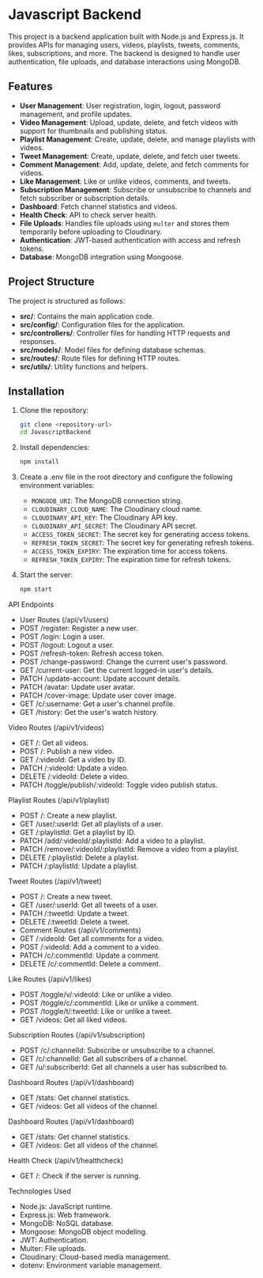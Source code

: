 # Javascript Backend

This project is a backend application built with Node.js and Express.js. It provides APIs for managing users, videos, playlists, tweets, comments, likes, subscriptions, and more. The backend is designed to handle user authentication, file uploads, and database interactions using MongoDB.

## Features

- **User Management**: User registration, login, logout, password management, and profile updates.
- **Video Management**: Upload, update, delete, and fetch videos with support for thumbnails and publishing status.
- **Playlist Management**: Create, update, delete, and manage playlists with videos.
- **Tweet Management**: Create, update, delete, and fetch user tweets.
- **Comment Management**: Add, update, delete, and fetch comments for videos.
- **Like Management**: Like or unlike videos, comments, and tweets.
- **Subscription Management**: Subscribe or unsubscribe to channels and fetch subscriber or subscription details.
- **Dashboard**: Fetch channel statistics and videos.
- **Health Check**: API to check server health.
- **File Uploads**: Handles file uploads using `multer` and stores them temporarily before uploading to Cloudinary.
- **Authentication**: JWT-based authentication with access and refresh tokens.
- **Database**: MongoDB integration using Mongoose.

## Project Structure

The project is structured as follows:   

- **src/**: Contains the main application code.
- **src/config/**: Configuration files for the application.
- **src/controllers/**: Controller files for handling HTTP requests and responses.  
- **src/models/**: Model files for defining database schemas.
- **src/routes/**: Route files for defining HTTP routes.
- **src/utils/**: Utility functions and helpers.

## Installation

1. Clone the repository:
   ```bash
   git clone <repository-url>
   cd JavascriptBackend
    ```

2. Install dependencies:
   ```bash
   npm install  
   ```

3. Create a .env file in the root directory and configure the following environment variables:

   - `MONGODB_URI`: The MongoDB connection string.
   - `CLOUDINARY_CLOUD_NAME`: The Cloudinary cloud name.
   - `CLOUDINARY_API_KEY`: The Cloudinary API key.
   - `CLOUDINARY_API_SECRET`: The Cloudinary API secret.
   - `ACCESS_TOKEN_SECRET`: The secret key for generating access tokens.
   - `REFRESH_TOKEN_SECRET`: The secret key for generating refresh tokens.
   - `ACCESS_TOKEN_EXPIRY`: The expiration time for access tokens.
   - `REFRESH_TOKEN_EXPIRY`: The expiration time for refresh tokens.

4. Start the server:
   ```bash
   npm start
   ```

API Endpoints
* User Routes (/api/v1/users)
* POST /register: Register a new user.
* POST /login: Login a user.
* POST /logout: Logout a user.
* POST /refresh-token: Refresh access token.
* POST /change-password: Change the current user's password.
* GET /current-user: Get the current logged-in user's details.
* PATCH /update-account: Update account details.
* PATCH /avatar: Update user avatar.
* PATCH /cover-image: Update user cover image.
* GET /c/:username: Get a user's channel profile.
* GET /history: Get the user's watch history.

Video Routes (/api/v1/videos)
* GET /: Get all videos.
* POST /: Publish a new video.
* GET /:videoId: Get a video by ID.
* PATCH /:videoId: Update a video.
* DELETE /:videoId: Delete a video.
* PATCH /toggle/publish/:videoId: Toggle video publish status.

Playlist Routes (/api/v1/playlist)
* POST /: Create a new playlist.
* GET /user/:userId: Get all playlists of a user.
* GET /:playlistId: Get a playlist by ID.
* PATCH /add/:videoId/:playlistId: Add a video to a playlist.
* PATCH /remove/:videoId/:playlistId: Remove a video from a playlist.
* DELETE /:playlistId: Delete a playlist.
* PATCH /:playlistId: Update a playlist.

Tweet Routes (/api/v1/tweet)
* POST /: Create a new tweet.
* GET /user/:userId: Get all tweets of a user.
* PATCH /:tweetId: Update a tweet.
* DELETE /:tweetId: Delete a tweet.
* Comment Routes (/api/v1/comments)
* GET /:videoId: Get all comments for a video.
* POST /:videoId: Add a comment to a video.
* PATCH /c/:commentId: Update a comment.
* DELETE /c/:commentId: Delete a comment.

Like Routes (/api/v1/likes)
* POST /toggle/v/:videoId: Like or unlike a video.
* POST /toggle/c/:commentId: Like or unlike a comment.
* POST /toggle/t/:tweetId: Like or unlike a tweet.
* GET /videos: Get all liked videos.

Subscription Routes (/api/v1/subscription)
* POST /c/:channelId: Subscribe or unsubscribe to a channel.
* GET /c/:channelId: Get all subscribers of a channel.
* GET /u/:subscriberId: Get all channels a user has subscribed to.

Dashboard Routes (/api/v1/dashboard)
* GET /stats: Get channel statistics.
* GET /videos: Get all videos of the channel.

Dashboard Routes (/api/v1/dashboard)
* GET /stats: Get channel statistics.
* GET /videos: Get all videos of the channel.

Health Check (/api/v1/healthcheck)
* GET /: Check if the server is running.

Technologies Used
* Node.js: JavaScript runtime.
* Express.js: Web framework.
* MongoDB: NoSQL database.
* Mongoose: MongoDB object modeling.
* JWT: Authentication.
* Multer: File uploads.
* Cloudinary: Cloud-based media management.
* dotenv: Environment variable management.